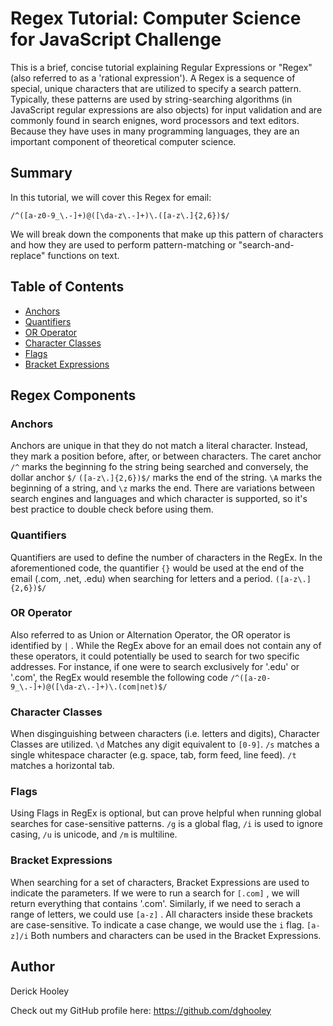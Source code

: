 # Regex Tutorial: Computer Science for JavaScript Challenge

This is a brief, concise tutorial explaining Regular Expressions or "Regex" (also referred to as a 'rational expression'). A Regex is a sequence of special, unique characters that are utilized to specify a search pattern. Typically, these patterns are used by string-searching algorithms (in JavaScript regular expressions are also objects) for input validation and are commonly found in search enignes, word processors and text editors. Because they have uses in many programming languages, they are an important component of theoretical computer science. 

## Summary

In this tutorial, we will cover this Regex for email:

`/^([a-z0-9_\.-]+)@([\da-z\.-]+)\.([a-z\.]{2,6})$/`

We will break down the components that make up this pattern of characters and how they are used to perform pattern-matching or "search-and-replace" functions on text.


## Table of Contents

- [Anchors](#anchors)
- [Quantifiers](#quantifiers)
- [OR Operator](#or-operator)
- [Character Classes](#character-classes)
- [Flags](#flags)
- [Bracket Expressions](#bracket-expressions)

## Regex Components

### Anchors

Anchors are unique in that they do not match a literal character. Instead, they mark a position before, after, or between characters. The caret anchor `/^` marks the beginning fo the string being searched and conversely, the dollar anchor `$/`  `([a-z\.]{2,6})$/` marks the end of the string. `\A` marks the beginning of a string, and `\z` marks the end. There are variations between search engines and languages and which character is supported, so it's best practice to double check before using them. 

### Quantifiers

Quantifiers are used to define the number of characters in the RegEx. In the aforementioned code, the quantifier `{}` would be used at the end of the email (.com, .net, .edu) when searching for letters and a period. `([a-z\.]{2,6})$/`

### OR Operator

Also referred to as Union or Alternation Operator, the OR operator is identified by `|` . While the RegEx above for an email does not contain any of these operators, it could potentially be used to search for two specific addresses. For instance, if one were to search exclusively for '.edu' or '.com', the RegEx would resemble the following code  `/^([a-z0-9_\.-]+)@([\da-z\.-]+)\.(com|net)$/`

### Character Classes

When disginguishing between characters (i.e. letters and digits), Character Classes are utilized. `\d` Matches any digit equivalent to `[0-9]`. `/s` matches a single whitespace character (e.g. space, tab, form feed, line feed). `/t` matches a horizontal tab. 

### Flags

Using Flags in RegEx is optional, but can prove helpful when running global searches for case-sensitive patterns. `/g` is a global flag, `/i` is used to ignore casing, `/u` is unicode, and `/m` is multiline.

### Bracket Expressions

When searching for a set of characters, Bracket Expressions are used to indicate the parameters. If we were to run a search for `[.com]` , we will return everything that contains '.com'.  Similarly, if we need to serach a range of letters, we could use `[a-z]` .  All characters inside these brackets are case-sensitive. To indicate a case change, we would use the `i` flag.  `[a-z]/i`  Both numbers and characters can be used in the Bracket Expressions.

## Author

Derick Hooley 

Check out my GitHub profile here: 
https://github.com/dghooley


